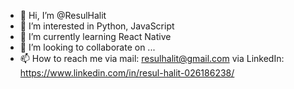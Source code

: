 - 👋 Hi, I’m @ResulHalit
- 👀 I’m interested in Python, JavaScript
- 🌱 I’m currently learning React Native
- 💞️ I’m looking to collaborate on ...
- 📫 How to reach me 
via mail: resulhalit@gmail.com
via LinkedIn: https://www.linkedin.com/in/resul-halit-026186238/

<!---
ResulHalit/ResulHalit is a ✨ special ✨ repository because its `README.md` (this file) appears on your GitHub profile.
You can click the Preview link to take a look at your changes.
--->
